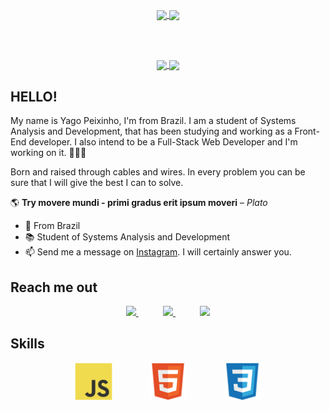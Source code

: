 <p align="center">
  <a href="#">
    <img align="center" width="300" src="dev-yagopeixinho" />
  </a>
  <a href="#">
    <img align="center" width="450" src="dev.gif" />
  </a>
</p>
</br>
</br>
<p align="center">
  <a href="https://github.com/anuraghazra/github-readme-stats">
    <img
      align="center"
      src="https://github-readme-stats.vercel.app/api/top-langs/?username=teteusaraujo&layout=compact"
    />
  </a>
  <a href="https://github.com/anuraghazra/github-readme-stats">
    <img
      align="center"
      height="165"
      src="https://github-readme-stats.vercel.app/api?username=teteusaraujo&count_private=true&show_icons=true&custom_title=Github%20Status&hide=issues"
    />
  </a>
</p>




## HELLO!

My name is Yago Peixinho, I'm from Brazil. I am a student of Systems Analysis and Development, that has been studying and working as a Front-End developer. I also intend to be a Full-Stack Web Developer and I'm working on it. 👨🏻‍💻

Born and raised through cables and wires. In every problem you can be sure that I will give the best I can to solve.

🌎 **Try movere mundi - primi gradus erit ipsum moveri** – *Plato*

 - 📍 From Brazil
 - 📚 Student of Systems Analysis and Development
 - 📫 Send me a message on [Instagram](https://www.instagram.com/yagopeixinho/?hl=pt-br). I will certainly answer you.

## Reach me out

<p align="center">
	<a href="https://discord.gg/tzpr3SyFhY">
		<img src="https://img.shields.io/badge/Discord-7289DA?style=for-the-badge&logo=discord&logoColor=white" width="140px" margin="40px"> 
	</a>
				    &nbsp;&nbsp;&nbsp;&nbsp;&nbsp;&nbsp;&nbsp;&nbsp;&nbsp;
	<a href="https://www.instagram.com/yagopeixinho/?hl=pt-br">
		<img src="https://img.shields.io/badge/Instagram-E4405F?style=for-the-badge&logo=instagram&logoColor=white" width="164px">
	</a>
			    &nbsp;&nbsp;&nbsp;&nbsp;&nbsp;&nbsp;&nbsp;&nbsp;&nbsp;
	<a href="mailto:yagopeixinho03@gmail.com">
		<img src="https://img.shields.io/badge/Gmail-D14836?style=for-the-badge&logo=gmail&logoColor=white" width="114px">
	</a>
</p>



## Skills 
<p align="center">
    <img height="60" src="https://raw.githubusercontent.com/devicons/devicon/master/icons/javascript/javascript-original.svg">
    &nbsp;&nbsp;&nbsp;&nbsp;&nbsp;&nbsp;&nbsp;&nbsp;&nbsp;&nbsp;&nbsp;&nbsp;&nbsp;
    <img height="60" src="https://raw.githubusercontent.com/devicons/devicon/master/icons/html5/html5-original.svg">
    &nbsp;&nbsp;&nbsp;&nbsp;&nbsp;&nbsp;&nbsp;&nbsp;&nbsp;&nbsp;&nbsp;&nbsp;&nbsp;
    <img height="60" src="https://raw.githubusercontent.com/devicons/devicon/master/icons/css3/css3-original.svg">
</p>
